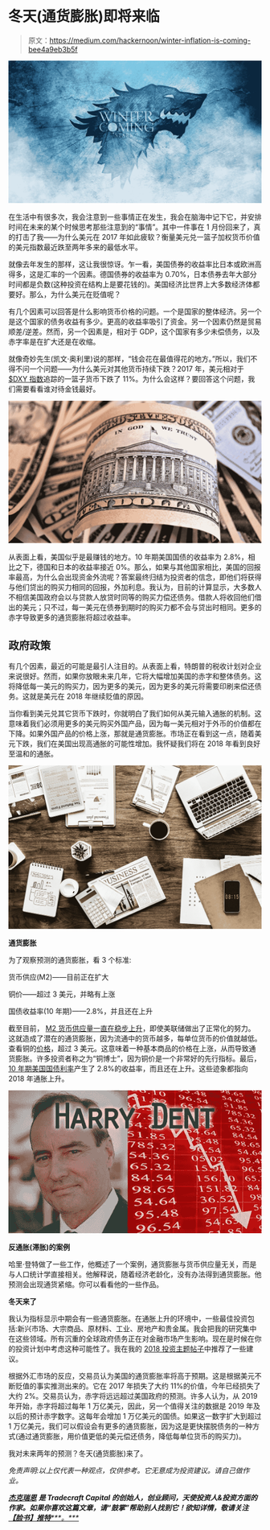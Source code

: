 # 冬天(通货膨胀)即将来临

> 原文：<https://medium.com/hackernoon/winter-inflation-is-coming-bee4a9eb3b5f>

![](img/37de85586eb25ddeb346053ba90a8f07.png)

在生活中有很多次，我会注意到一些事情正在发生，我会在脑海中记下它，并安排时间在未来的某个时候思考那些注意到的“事情”。其中一件事在 1 月份回来了，真的打击了我——为什么美元在 2017 年如此疲软？衡量美元兑一篮子加权货币价值的美元指数最近跌至两年多来的最低水平。

就像去年发生的那样，这让我很惊讶。乍一看，美国债券的收益率比日本或欧洲高得多，这是汇率的一个因素。德国债券的收益率为 0.70%，日本债券去年大部分时间都是负数(这种投资在结构上是要花钱的)。美国经济比世界上大多数经济体都要好。那么，为什么美元在贬值呢？

有几个因素可以回答是什么影响货币价格的问题。一个是国家的整体经济。另一个是这个国家的债务收益有多少。更高的收益率吸引了资金。另一个因素仍然是贸易顺差/逆差。然而，另一个因素是，相对于 GDP，这个国家有多少未偿债务，以及赤字率是在扩大还是在收缩。

就像奇妙先生(凯文·奥利里)说的那样，“钱会花在最值得花的地方。”所以，我们不得不问一个问题——为什么美元对其他货币持续下跌？2017 年，美元相对于 [$DXY 指数](https://www.marketwatch.com/investing/index/dxy)追踪的一篮子货币下跌了 11%。为什么会这样？要回答这个问题，我们需要看看谁对待金钱最好。

![](img/05dbb2874c2c288e1ec2d825c89fa3a0.png)

从表面上看，美国似乎是最赚钱的地方。10 年期美国国债的收益率为 2.8%，相比之下，德国和日本的收益率接近 0%。那么，如果与其他国家相比，美国的回报率最高，为什么会出现资金外流呢？答案最终归结为投资者的信念，即他们将获得与他们贷出的购买力相同的回报，外加利息。我认为，目前的计算显示，大多数人不相信美国政府会以与贷款人放贷时同等的购买力偿还债务。借款人将收回他们借出的美元；只不过，每一美元在债券到期时的购买力都不会与贷出时相同。更多的赤字导致更多的通货膨胀将超过收益率。

## 政府政策

有几个因素，最近的可能是最引人注目的。从表面上看，特朗普的税收计划对企业来说很好。然而，如果你放眼未来几年，它将大幅增加美国的赤字和整体债务。这将降低每一美元的购买力，因为更多的美元，因为更多的美元将需要印刷来偿还债务。这就是美元在 2018 年继续贬值的原因。

当你看到美元兑其它货币下跌时，你就明白了我们如何从美元输入通胀的机制。这意味着我们必须用更多的美元购买外国产品，因为每一美元相对于外币的价值都在下降。如果外国产品的价格上涨，那就是通货膨胀。市场正在看到这一点，随着美元下跌，我们在美国出现高通胀的可能性增加。我怀疑我们将在 2018 年看到良好至温和的通胀。

![](img/4dcd5eaf194694e8df22f5f88a58a3f4.png)

**通货膨胀**

为了观察预测的通货膨胀，看 3 个标准:

货币供应(M2)——目前正在扩大

铜价——超过 3 美元，并略有上涨

国债收益率(10 年期)——2.8%，并且还在上升

截至目前， [M2 货币供应量一直在稳步上升](https://tradingeconomics.com/united-states/money-supply-m2)，即使美联储做出了正常化的努力。这就造成了潜在的通货膨胀，因为流通中的货币越多，每单位货币的价值就越低。查看铜的[价格](http://www.infomine.com/Investment/)，超过 3 美元。这意味着一种基本商品的价格在上涨，从而导致通货膨胀。许多投资者称之为“铜博士”，因为铜价是一个非常好的先行指标。最后， [10 年期美国国债利率](https://www.cnbc.com/quotes/?symbol=US10Y)产生了 2.8%的收益率，而且还在上升。这些迹象都指向 2018 年通胀上升。

![](img/80aac0625145cc17081ca7a3b60eb010.png)

**反通胀(滞胀)的案例**

哈里·登特做了一些工作，他概述了一个案例，通货膨胀与货币供应量无关，而是与人口统计学直接相关。他解释说，随着经济老龄化，没有办法得到通货膨胀。他预测会出现通货紧缩。你可以看看他的一些作品。

**冬天来了**

我认为指标显示中期会有一些通货膨胀。在通胀上升的环境中，一些最佳投资包括:新兴市场、大宗商品、原材料、工业、房地产和贵金属。我会把我的研究集中在这些领域。所有沉重的全球政府债务正在对金融市场产生影响。现在是时候在你的投资计划中考虑这种可能性了。我在我的 [2018 投资主题帖子](/@jake_ryan/8-great-investing-themes-for-2018-f204c5362eff)中推荐了一些建议。

根据外汇市场的反应，交易员认为美国的通货膨胀率将高于预期。这是根据美元不断贬值的事实推测出来的。它在 2017 年损失了大约 11%的价值，今年已经损失了大约 2%。交易员认为，赤字将远远超过美国政府的预测。许多人认为，从 2019 年开始，赤字将超过每年 1 万亿美元，因此，另一个值得关注的数据是 2019 年及以后的预计赤字数字。这每年会增加 1 万亿美元的国债。如果这一数字扩大到超过 1 万亿美元，我们可以假设会有更多的通货膨胀，因为这是更快摆脱债务的一种方式(通过通货膨胀，用价值更低的美元偿还债务，降低每单位货币的购买力)。

我对未来两年的预测？冬天(通货膨胀)来了。

*免责声明:以上仅代表一种观点，仅供参考。它无意成为投资建议。请自己做作业。*

[***杰克瑞恩***](/@jake_ryan) ***是 Tradecraft Capital 的创始人，创业顾问，天使投资人&投资方面的作家。如果你喜欢这篇文章，请“鼓掌”帮助别人找到它！欲知详情，敬请关注*** [***【脸书】***](https://www.facebook.com/WealthRituals/)*[***推特******。***](https://twitter.com/TradecraftJake)*